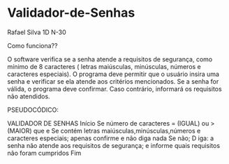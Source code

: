 # Validador-de-Senhas
Rafael Silva 1D N-30

Como funciona??

O software verifica se a senha atende a requisitos de segurança, como mínimo de 8 caracteres ( letras maiúsculas, minúsculas, números e caracteres especiais). O programa deve permitir que o usuário insira uma senha e verificar se ela atende aos critérios mencionados. Se a senha for válida, o programa deve confirmar. Caso contrário, informará os requisitos não atendidos.

PSEUDOCÓDICO:

VALIDADOR DE SENHAS
 Início
  Se número de caracteres = (IGUAL) ou > (MAIOR) que  e 
Se contém letras maiúsculas,minúsculas,números e caracteres especiais; apenas confirme e não diga nada
Se não; D	iga: a senha não atende aos requisitos de segurança; e informe quais requisitos não foram cumpridos
Fim
